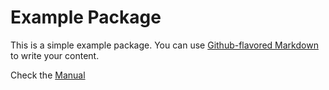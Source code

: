 # Example Package

This is a simple example package. You can use
[Github-flavored Markdown](https://guides.github.com/features/mastering-markdown/)
to write your content.

Check the [Manual](https://docs.python.org/3.9/distributing/index.html)
